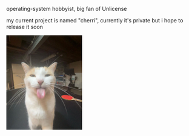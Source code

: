 <p>operating-system hobbyist, big fan of Unlicense</p>

<p>my current project is named "cherri", currently it's private but i hope to release it soon</p>

<img title="silly milly" alt="cat with tounge out lol :D" src="/milly.jpg" height="250">

